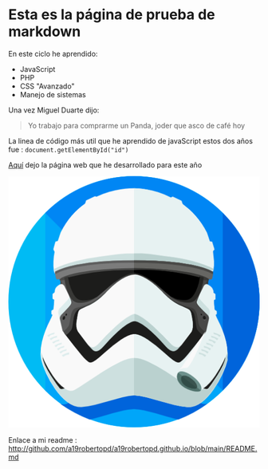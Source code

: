 # Esta es la página de prueba de markdown

En este ciclo he aprendido:
* JavaScript
* PHP
* CSS "Avanzado"
* Manejo de sistemas


Una vez Miguel Duarte dijo:

> Yo trabajo para comprarme un Panda, joder que asco de café hoy


La linea de código más util que he aprendido de javaScript estos dos años fue :
`document.getElementById("id")`


[Aquí](https://almostme.giize.com) dejo la página web que he desarrollado para este año

![Logo de mi pagina](./logo.png)


Enlace a mi readme : http://github.com/a19robertopd/a19robertopd.github.io/blob/main/README.md
